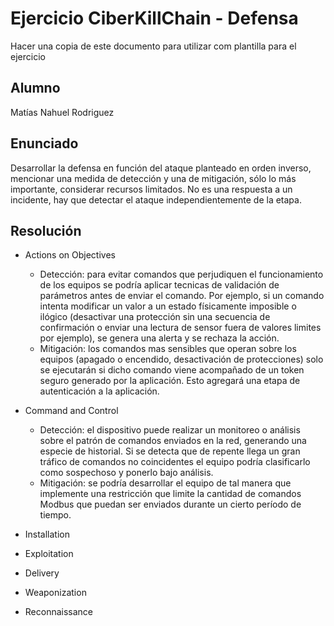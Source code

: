 # Ejercicio CiberKillChain - Defensa

Hacer una copia de este documento para utilizar com plantilla para el ejercicio

## Alumno

Matías Nahuel Rodriguez

## Enunciado

Desarrollar la defensa en función del ataque planteado en orden inverso, mencionar una medida de detección y una de mitigación, sólo lo más importante, considerar recursos limitados. No es una respuesta a un incidente, hay que detectar el ataque independientemente de la etapa.


## Resolución
  
- Actions on Objectives
    - Detección: para evitar comandos que perjudiquen el funcionamiento de los equipos se podría aplicar tecnicas de validación de parámetros antes de enviar el comando. Por ejemplo, si un comando intenta modificar un valor a un estado físicamente imposible o ilógico (desactivar una protección sin una secuencia de confirmación o enviar una lectura de sensor fuera de valores limites por ejemplo), se genera una alerta y se rechaza la acción.
    -  Mitigación: los comandos mas sensibles que operan sobre los equipos (apagado o encendido, desactivación de protecciones) solo se ejecutarán si dicho comando viene acompañado de un token seguro generado por la aplicación. Esto agregará una etapa de autenticación a la aplicación.

- Command and Control
  - Detección: el dispositivo puede realizar un monitoreo o análisis sobre el patrón de comandos enviados en la red, generando una especie de historial. Si se detecta que de repente llega un gran tráfico de comandos no coincidentes el equipo podría clasificarlo como sospechoso y ponerlo bajo análisis.
  - Mitigación: se podría desarrollar el equipo de tal manera que implemente una restricción que limite la cantidad de comandos Modbus que puedan ser enviados durante un cierto período de tiempo.
  
- Installation
  
- Exploitation

- Delivery

- Weaponization

- Reconnaissance
